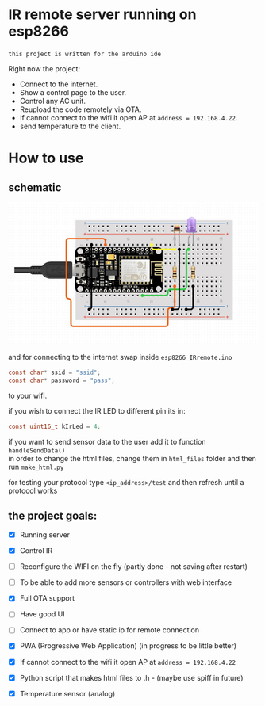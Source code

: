 # IR remote server running on esp8266

`this project is written for the arduino ide`

Right now the project:

- Connect to the internet.
- Show a control page to the user.
- Control any AC unit.
- Reupload the code remotely via OTA.
- if cannot connect to the wifi it open AP at `address = 192.168.4.22`.
- send temperature to the client.

# How to use

## schematic

![schematic](https://github.com/ishay320/esp8266_IRremote/blob/main/data/schematics.jpg)

and for connecting to the internet swap inside `esp8266_IRremote.ino`

```C
const char* ssid = "ssid";
const char* password = "pass";
```

to your wifi.

if you wish to connect the IR LED to different pin its in:

```C
const uint16_t kIrLed = 4;
```

if you want to send sensor data to the user add it to function `handleSendData()`<br>
in order to change the html files, change them in `html_files` folder and then run `make_html.py`

for testing your protocol type `<ip_address>/test` and then refresh until a protocol works

## the project goals:

- [x] Running server
- [x] Control IR
- [ ] Reconfigure the WIFI on the fly (partly done - not saving after restart)
- [ ] To be able to add more sensors or controllers with web interface
- [x] Full OTA support
- [ ] Have good UI
- [ ] Connect to app or have static ip for remote connection
- [x] PWA (Progressive Web Application) (in progress to be little better)
- [x] If cannot connect to the wifi it open AP at `address = 192.168.4.22`
- [x] Python script that makes html files to .h - (maybe use spiff in future)
- [x] Temperature sensor (analog)


